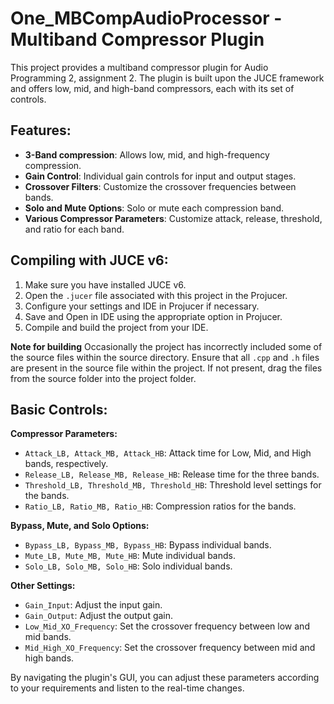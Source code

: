 # One_MBCompAudioProcessor - Multiband Compressor Plugin

This project provides a multiband compressor plugin for Audio Programming 2, assignment 2. The plugin is built upon the JUCE framework and offers low, mid, and high-band compressors, each with its set of controls.

## Features:

- **3-Band compression**: Allows low, mid, and high-frequency compression.
- **Gain Control**: Individual gain controls for input and output stages.
- **Crossover Filters**: Customize the crossover frequencies between bands.
- **Solo and Mute Options**: Solo or mute each compression band.
- **Various Compressor Parameters**: Customize attack, release, threshold, and ratio for each band.

## Compiling with JUCE v6:

1. Make sure you have installed JUCE v6.
2. Open the `.jucer` file associated with this project in the Projucer.
3. Configure your settings and IDE in Projucer if necessary.
4. Save and Open in IDE using the appropriate option in Projucer.
5. Compile and build the project from your IDE.

**Note for building**
Occasionally the project has incorrectly included some of the source files within the source directory. Ensure that all `.cpp` and `.h` files are present in the source file within the project. If not present, drag the files from the source folder into the project folder.

## Basic Controls:

**Compressor Parameters:**

- `Attack_LB, Attack_MB, Attack_HB`: Attack time for Low, Mid, and High bands, respectively.
- `Release_LB, Release_MB, Release_HB`: Release time for the three bands.
- `Threshold_LB, Threshold_MB, Threshold_HB`: Threshold level settings for the bands.
- `Ratio_LB, Ratio_MB, Ratio_HB`: Compression ratios for the bands.
  
**Bypass, Mute, and Solo Options:**

- `Bypass_LB, Bypass_MB, Bypass_HB`: Bypass individual bands.
- `Mute_LB, Mute_MB, Mute_HB`: Mute individual bands.
- `Solo_LB, Solo_MB, Solo_HB`: Solo individual bands.

**Other Settings:**

- `Gain_Input`: Adjust the input gain.
- `Gain_Output`: Adjust the output gain.
- `Low_Mid_XO_Frequency`: Set the crossover frequency between low and mid bands.
- `Mid_High_XO_Frequency`: Set the crossover frequency between mid and high bands.

By navigating the plugin's GUI, you can adjust these parameters according to your requirements and listen to the real-time changes.
